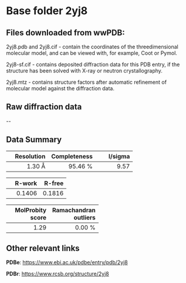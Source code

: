 # Base folder 2yj8

## Files downloaded from wwPDB:

2yj8.pdb and 2yj8.cif - contain the coordinates of the threedimensional molecular model, and can be viewed with, for example, Coot or Pymol.

2yj8-sf.cif - contains deposited diffraction data for this PDB entry, if the structure has been solved with X-ray or neutron crystallography.

2yj8.mtz - contains structure factors after automatic refinement of molecular model against the diffraction data.

## Raw diffraction data

--<br> 

## Data Summary
|   | Resolution | Completeness| I/sigma |
|---|-------------:|----------------:|--------------:|
|   |1.30 Å|95.46 %|<img width=50/>9.57 |

|   | **R-work**| **R-free**   
|---|-------------:|----------------:|           
||  0.1406|  0.1816|

|   |**MolProbity<br>score**| **Ramachandran<br>outliers** 
|---|-------------:|----------------:|
||  1.29|  0.00 %|

 

 

## Other relevant links 
**PDBe**:  https://www.ebi.ac.uk/pdbe/entry/pdb/2yj8
 
**PDBr**: https://www.rcsb.org/structure/2yj8 

